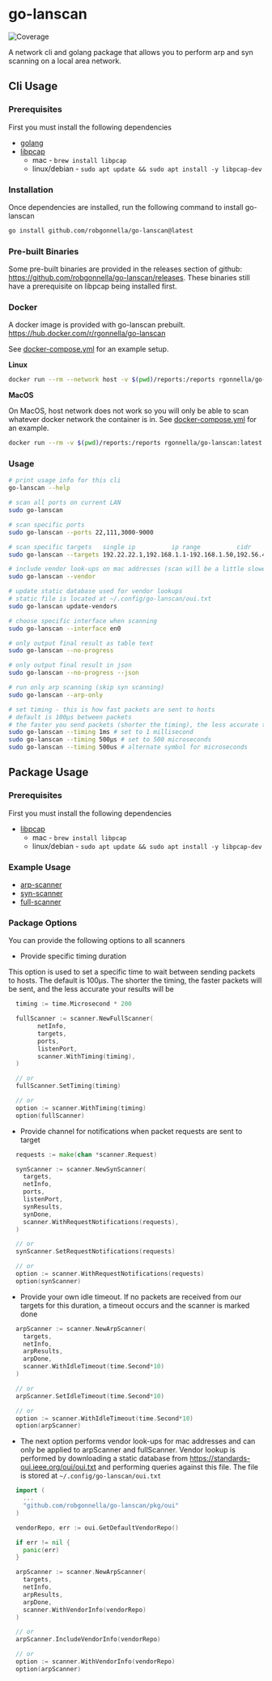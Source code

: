 # go-lanscan
![Coverage](https://img.shields.io/badge/Coverage-92.2%25-brightgreen)

A network cli and golang package that allows you to perform arp and syn
scanning on a local area network.

## Cli Usage

### Prerequisites

First you must install the following dependencies

- [golang]
- [libpcap]
  - mac - `brew install libpcap`
  - linux/debian - `sudo apt update && sudo apt install -y libpcap-dev`

### Installation

Once dependencies are installed, run the following command to install go-lanscan

```bash
go install github.com/robgonnella/go-lanscan@latest
```

### Pre-built Binaries

Some pre-built binaries are provided in the releases section of github:
https://github.com/robgonnella/go-lanscan/releases. These binaries still have
a prerequisite on libpcap being installed first.

### Docker

A docker image is provided with go-lanscan prebuilt.
https://hub.docker.com/r/rgonnella/go-lanscan

See [docker-compose.yml](./docker-compose.yml) for an example setup.

**Linux**

```bash
docker run --rm --network host -v $(pwd)/reports:/reports rgonnella/go-lanscan:latest
```

**MacOS**

On MacOS, host network does not work so you will only be able to scan whatever
docker network the container is in. See
[docker-compose.yml](./docker-compose.yml) for an example.

```bash
docker run --rm -v $(pwd)/reports:/reports rgonnella/go-lanscan:latest
```

### Usage

```bash
# print usage info for this cli
go-lanscan --help

# scan all ports on current LAN
sudo go-lanscan

# scan specific ports
sudo go-lanscan --ports 22,111,3000-9000

# scan specific targets   single ip          ip range          cidr
sudo go-lanscan --targets 192.22.22.1,192.168.1.1-192.168.1.50,192.56.42.1/24

# include vendor look-ups on mac addresses (scan will be a little slower)
sudo go-lanscan --vendor

# update static database used for vendor lookups
# static file is located at ~/.config/go-lanscan/oui.txt
sudo go-lanscan update-vendors

# choose specific interface when scanning
sudo go-lanscan --interface en0

# only output final result as table text
sudo go-lanscan --no-progress

# only output final result in json
sudo go-lanscan --no-progress --json

# run only arp scanning (skip syn scanning)
sudo go-lanscan --arp-only

# set timing - this is how fast packets are sent to hosts
# default is 100µs between packets
# the faster you send packets (shorter the timing), the less accurate the results will be
sudo go-lanscan --timing 1ms # set to 1 millisecond
sudo go-lanscan --timing 500µs # set to 500 microseconds
sudo go-lanscan --timing 500us # alternate symbol for microseconds
```

## Package Usage

### Prerequisites

First you must install the following dependencies

- [libpcap]
  - mac - `brew install libpcap`
  - linux/debian - `sudo apt update && sudo apt install -y libpcap-dev`

### Example Usage

- [arp-scanner](./examples/arp/arpscan.go)
- [syn-scanner](./examples/syn/synscan.go)
- [full-scanner](./examples/full/fullscan.go)

### Package Options

You can provide the following options to all scanners

- Provide specific timing duration

This option is used to set a specific time to wait between sending packets
to hosts. The default is 100µs. The shorter the timing, the faster packets
will be sent, and the less accurate your results will be

```go
  timing := time.Microsecond * 200

  fullScanner := scanner.NewFullScanner(
		netInfo,
		targets,
		ports,
		listenPort,
		scanner.WithTiming(timing),
  )

  // or
  fullScanner.SetTiming(timing)

  // or
  option := scanner.WithTiming(timing)
  option(fullScanner)
```

- Provide channel for notifications when packet requests are sent to target

```go
  requests := make(chan *scanner.Request)

  synScanner := scanner.NewSynScanner(
    targets,
    netInfo,
    ports,
    listenPort,
    synResults,
    synDone,
    scanner.WithRequestNotifications(requests),
  )

  // or
  synScanner.SetRequestNotifications(requests)

  // or
  option := scanner.WithRequestNotifications(requests)
  option(synScanner)
```

- Provide your own idle timeout. If no packets are received from our targets
  for this duration, a timeout occurs and the scanner is marked done

```go
  arpScanner := scanner.NewArpScanner(
    targets,
    netInfo,
    arpResults,
    arpDone,
    scanner.WithIdleTimeout(time.Second*10)
  )

  // or
  arpScanner.SetIdleTimeout(time.Second*10)

  // or
  option := scanner.WithIdleTimeout(time.Second*10)
  option(arpScanner)
```

- The next option performs vendor look-ups for mac addresses and can only be
applied to arpScanner and fullScanner. Vendor lookup is performed by downloading
a static database from https://standards-oui.ieee.org/oui/oui.txt and performing
queries against this file. The file is stored at `~/.config/go-lanscan/oui.txt`

```go
  import (
    ...
    "github.com/robgonnella/go-lanscan/pkg/oui"
  )

  vendorRepo, err := oui.GetDefaultVendorRepo()

  if err != nil {
    panic(err)
  }

  arpScanner := scanner.NewArpScanner(
    targets,
    netInfo,
    arpResults,
    arpDone,
    scanner.WithVendorInfo(vendorRepo)
  )

  // or
  arpScanner.IncludeVendorInfo(vendorRepo)

  // or
  option := scanner.WithVendorInfo(vendorRepo)
  option(arpScanner)
```

[golang]:  https://go.dev/doc/install
[libpcap]: https://github.com/the-tcpdump-group/libpcap

